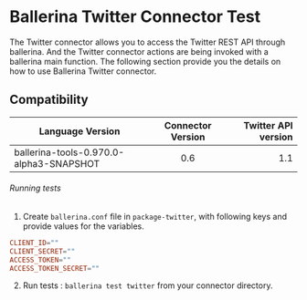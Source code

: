 # Ballerina Twitter Connector Test

The Twitter connector allows you to access the Twitter REST API through ballerina. And the Twitter connector actions 
are being invoked with a ballerina main function. The following section provide you the details on how to use Ballerina 
Twitter connector.

## Compatibility
| Language Version        | Connector Version          | Twitter API version  |
| ------------- |:-------------:| -----:|
| ballerina-tools-0.970.0-alpha3-SNAPSHOT | 0.6 | 1.1 |


###### Running tests

1. Create `ballerina.conf` file in `package-twitter`, with following keys and provide values for the variables.

```.conf
CLIENT_ID=""
CLIENT_SECRET=""
ACCESS_TOKEN=""
ACCESS_TOKEN_SECRET=""
```

2. Run tests :
```ballerina test twitter``` from your connector directory.
